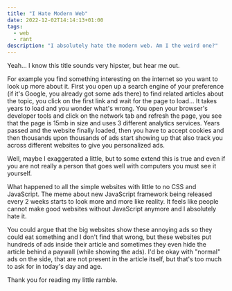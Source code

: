 ```yaml
---
title: "I Hate Modern Web"
date: 2022-12-02T14:14:13+01:00
tags:
  - web
  - rant
description: "I absolutely hate the modern web. Am I the weird one?"
---
```


Yeah... I know this title sounds very hipster, but hear me out.

For example you find something interesting on the internet so you want to look up more about it. First you open up a search engine of your preference (if it's Google, you already got some ads there) to find related articles about the topic, you click on the first link and wait for the page to load... It takes years to load and you wonder what's wrong. You open your browser's developer tools and click on the network tab and refresh the page, you see that the page is 15mb in size and uses 3 different analytics services.
Years passed and the website finally loaded, then you have to accept cookies and then thousands upon thousands of ads start showing up that also track you across different websites to give you personalized ads.

Well, maybe I exaggerated a little, but to some extend this is true and even if you are not really a person that goes well with computers you must see it yourself.

What happened to all the simple websites with little to no CSS and JavaScript. The meme about new JavaScript framework being released every 2 weeks starts to look more and more like reality. It feels like people cannot make good websites without JavaScript anymore and I absolutely hate it.

You could argue that the big websites show these annoying ads so they could eat something and I don't find that wrong, but these websites put hundreds of ads inside their article and sometimes they even hide the article behind a paywall (while showing the ads). I'd be okay with "normal" ads on the side, that are not present in the article itself, but that's too much to ask for in today's day and age.

Thank you for reading my little ramble.
